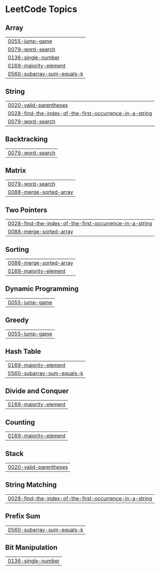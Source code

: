 <!---LeetCode Topics Start-->
# LeetCode Topics
## Array
|  |
| ------- |
| [0055-jump-game](https://github.com/MrShaikh11/Leetcode-DSA/tree/master/0055-jump-game) |
| [0079-word-search](https://github.com/MrShaikh11/Leetcode-DSA/tree/master/0079-word-search) |
| [0136-single-number](https://github.com/MrShaikh11/Leetcode-DSA/tree/master/0136-single-number) |
| [0169-majority-element](https://github.com/MrShaikh11/Leetcode-DSA/tree/master/0169-majority-element) |
| [0560-subarray-sum-equals-k](https://github.com/MrShaikh11/Leetcode-DSA/tree/master/0560-subarray-sum-equals-k) |
## String
|  |
| ------- |
| [0020-valid-parentheses](https://github.com/MrShaikh11/Leetcode-DSA/tree/master/0020-valid-parentheses) |
| [0028-find-the-index-of-the-first-occurrence-in-a-string](https://github.com/MrShaikh11/Leetcode-DSA/tree/master/0028-find-the-index-of-the-first-occurrence-in-a-string) |
| [0079-word-search](https://github.com/MrShaikh11/Leetcode-DSA/tree/master/0079-word-search) |
## Backtracking
|  |
| ------- |
| [0079-word-search](https://github.com/MrShaikh11/Leetcode-DSA/tree/master/0079-word-search) |
## Matrix
|  |
| ------- |
| [0079-word-search](https://github.com/MrShaikh11/Leetcode-DSA/tree/master/0079-word-search) |
| [0088-merge-sorted-array](https://github.com/MrShaikh11/Leetcode-DSA/tree/master/0088-merge-sorted-array) |
## Two Pointers
|  |
| ------- |
| [0028-find-the-index-of-the-first-occurrence-in-a-string](https://github.com/MrShaikh11/Leetcode-DSA/tree/master/0028-find-the-index-of-the-first-occurrence-in-a-string) |
| [0088-merge-sorted-array](https://github.com/MrShaikh11/Leetcode-DSA/tree/master/0088-merge-sorted-array) |
## Sorting
|  |
| ------- |
| [0088-merge-sorted-array](https://github.com/MrShaikh11/Leetcode-DSA/tree/master/0088-merge-sorted-array) |
| [0169-majority-element](https://github.com/MrShaikh11/Leetcode-DSA/tree/master/0169-majority-element) |
## Dynamic Programming
|  |
| ------- |
| [0055-jump-game](https://github.com/MrShaikh11/Leetcode-DSA/tree/master/0055-jump-game) |
## Greedy
|  |
| ------- |
| [0055-jump-game](https://github.com/MrShaikh11/Leetcode-DSA/tree/master/0055-jump-game) |
## Hash Table
|  |
| ------- |
| [0169-majority-element](https://github.com/MrShaikh11/Leetcode-DSA/tree/master/0169-majority-element) |
| [0560-subarray-sum-equals-k](https://github.com/MrShaikh11/Leetcode-DSA/tree/master/0560-subarray-sum-equals-k) |
## Divide and Conquer
|  |
| ------- |
| [0169-majority-element](https://github.com/MrShaikh11/Leetcode-DSA/tree/master/0169-majority-element) |
## Counting
|  |
| ------- |
| [0169-majority-element](https://github.com/MrShaikh11/Leetcode-DSA/tree/master/0169-majority-element) |
## Stack
|  |
| ------- |
| [0020-valid-parentheses](https://github.com/MrShaikh11/Leetcode-DSA/tree/master/0020-valid-parentheses) |
## String Matching
|  |
| ------- |
| [0028-find-the-index-of-the-first-occurrence-in-a-string](https://github.com/MrShaikh11/Leetcode-DSA/tree/master/0028-find-the-index-of-the-first-occurrence-in-a-string) |
## Prefix Sum
|  |
| ------- |
| [0560-subarray-sum-equals-k](https://github.com/MrShaikh11/Leetcode-DSA/tree/master/0560-subarray-sum-equals-k) |
## Bit Manipulation
|  |
| ------- |
| [0136-single-number](https://github.com/MrShaikh11/Leetcode-DSA/tree/master/0136-single-number) |
<!---LeetCode Topics End-->
